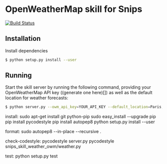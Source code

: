OpenWeatherMap skill for Snips
===

[![Build Status](https://travis-ci.org/snipsco/snips-skill-weather-owm.svg)](https://travis-ci.org/snipsco/snips-skill-weather-owm)

## Installation

Install dependencies

```sh
$ python setup.py install --user
```

## Running

Start the skill server by running the following command, providing your OpenWeatherMap API key ((generate one here)[]) as well as the default location for weather forecasts:

```sh
$ python server.py --owm_api_key=YOUR_API_KEY --default_location=Paris,fr
```




install:
	sudo apt-get install git python-pip
	sudo easy_install --upgrade pip
	pip install pycodestyle
	pip install autopep8
	python setup.py install --user

format:
	sudo autopep8 --in-place --recursive .

check-codestyle:
	pycodestyle server.py
	pycodestyle snips_skill_weather_owm/weather.py

test:
	python setup.py test